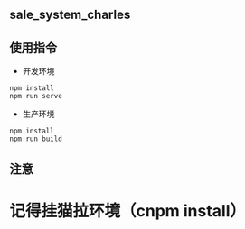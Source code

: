 ## sale_system_charles

## 使用指令

* 开发环境
```shell
npm install
npm run serve

```

* 生产环境
```shell
npm install
npm run build

```

## 注意
# 记得挂猫拉环境（cnpm install）
